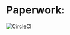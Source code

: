 # Paperwork:
[![CircleCI](https://circleci.com/gh/rivneglee/paperwork.svg?style=shield&circle-token=6c7f7c4a19f55cb0a379d1888c397df62be57a82)](https://circleci.com/gh/rivneglee/workflows/paperwork)

